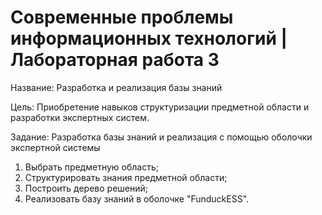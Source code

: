 # Современные проблемы информационных технологий | Лабораторная работа 3

Название: Разработка и реализация базы знаний 

Цель: Приобретение навыков структуризации предметной области и разработки экспертных систем.

Задание: Разработка базы знаний и реализация с помощью оболочки экспертной системы
1. Выбрать предметную область;
2. Структурировать знания предметной области;
3. Построить дерево решений;
4. Реализовать базу знаний в оболочке "FunduckESS". 
